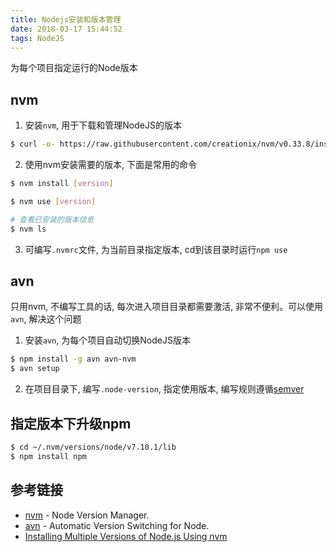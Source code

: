 ```yaml
---
title: Nodejs安装和版本管理
date: 2018-03-17 15:44:52
tags: NodeJS
---
```


为每个项目指定运行的Node版本

## nvm

1. 安装`nvm`, 用于下载和管理NodeJS的版本
```bash
$ curl -o- https://raw.githubusercontent.com/creationix/nvm/v0.33.8/install.sh | bash
```
2. 使用nvm安装需要的版本, 下面是常用的命令
```bash
$ nvm install [version]

$ nvm use [version]

# 查看已安装的版本信息
$ nvm ls
```
3. 可编写`.nvmrc`文件, 为当前目录指定版本, cd到该目录时运行`npm use`

## avn
只用nvm, 不编写工具的话, 每次进入项目目录都需要激活, 非常不便利。可以使用`avn`, 解决这个问题

1. 安装`avn`, 为每个项目自动切换NodeJS版本
```bash
$ npm install -g avn avn-nvm
$ avn setup
```

2. 在项目目录下, 编写`.node-version`, 指定使用版本, 编写规则遵循[semver](https://semver.org/)


## 指定版本下升级npm
```bash
$ cd ~/.nvm/versions/node/v7.10.1/lib
$ npm install npm
```


## 参考链接
- [nvm](https://github.com/creationix/nvm) - Node Version Manager.
- [avn](https://github.com/wbyoung/avn) - Automatic Version Switching for Node.
- [Installing Multiple Versions of Node.js Using nvm](https://www.sitepoint.com/quick-tip-multiple-versions-node-nvm/)
